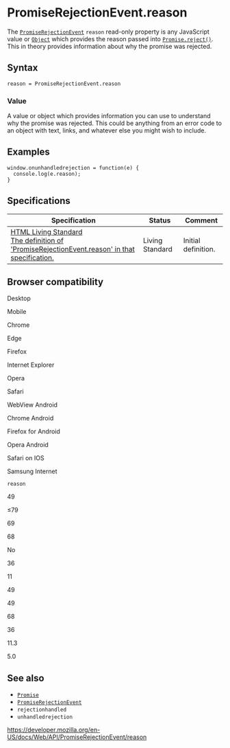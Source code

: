 PromiseRejectionEvent.reason
============================

The [`PromiseRejectionEvent`](../promiserejectionevent) `reason` read-only property is any JavaScript value or [`Object`](https://developer.mozilla.org/en-US/docs/Web/JavaScript/Reference/Global_Objects/Object) which provides the reason passed into [`Promise.reject()`](https://developer.mozilla.org/en-US/docs/Web/JavaScript/Reference/Global_Objects/Promise/reject). This in theory provides information about why the promise was rejected.

Syntax
------

    reason = PromiseRejectionEvent.reason

### Value

A value or object which provides information you can use to understand why the promise was rejected. This could be anything from an error code to an object with text, links, and whatever else you might wish to include.

Examples
--------

    window.onunhandledrejection = function(e) {
      console.log(e.reason);
    }

Specifications
--------------

<table><thead><tr class="header"><th>Specification</th><th>Status</th><th>Comment</th></tr></thead><tbody><tr class="odd"><td><a href="https://html.spec.whatwg.org/multipage/webappapis.html#dom-promiserejectionevent-reason">HTML Living Standard<br />
<span class="small">The definition of 'PromiseRejectionEvent.reason' in that specification.</span></a></td><td><span class="spec-living">Living Standard</span></td><td>Initial definition.</td></tr></tbody></table>

Browser compatibility
---------------------

Desktop

Mobile

Chrome

Edge

Firefox

Internet Explorer

Opera

Safari

WebView Android

Chrome Android

Firefox for Android

Opera Android

Safari on IOS

Samsung Internet

`reason`

49

≤79

69

68

No

36

11

49

49

68

36

11.3

5.0

See also
--------

-   [`Promise`](https://developer.mozilla.org/en-US/docs/Web/JavaScript/Reference/Global_Objects/Promise)
-   [`PromiseRejectionEvent`](../promiserejectionevent)
-   `rejectionhandled`
-   `unhandledrejection`

<a href="https://developer.mozilla.org/en-US/docs/Web/API/PromiseRejectionEvent/reason" class="_attribution-link">https://developer.mozilla.org/en-US/docs/Web/API/PromiseRejectionEvent/reason</a>
